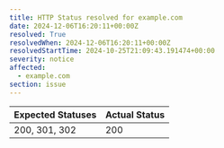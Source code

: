 ```yaml
---
title: HTTP Status resolved for example.com
date: 2024-12-06T16:20:11+00:00Z
resolved: True
resolvedWhen: 2024-12-06T16:20:11+00:00Z
resolvedStartTime: 2024-10-25T21:09:43.191474+00:00
severity: notice
affected:
  - example.com
section: issue
---
```


| Expected Statuses | Actual Status  |
|-------------------|----------------|
| 200, 301, 302 | 200 |
